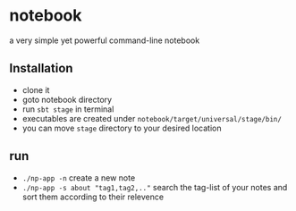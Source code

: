 notebook
========

a very simple yet powerful command-line notebook

Installation
------------
+ clone it
+ goto notebook directory
+ run `sbt stage` in terminal
+ executables are created under `notebook/target/universal/stage/bin/`
+ you can move `stage` directory to your desired location

run
---
+ `./np-app -n` create a new note
+ `./np-app -s about "tag1,tag2,.."` search the tag-list of your notes and sort them according to their relevence

